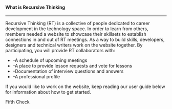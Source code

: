 <h4 class="colorGray42 fw500 ttup">What is Recursive Thinking</h4>
<hr>
<p>
    Recursive Thinking (RT) is a collective of people dedicated to career development in the technology space. In order to learn from others, members needed a website to showcase their skillsets to establish connections in and out of RT meetings. As a way to build skills, developers, designers and technical writers work on the website together. By participating, you will provide RT collaborators with:
</p>
<ul>
    <li>-A schedule of upcoming meetings</li>
    <li>-A place to provide lesson requests and vote for lessons</li>
    <li>-Documentation of interview questions and answers</li>
    <li>-A professional profile</li>
</ul>
<p>
    If you would like to work on the website, keep reading our user guide below for information about how to get started.
</p>
<p>
    Fifth Check
</p>